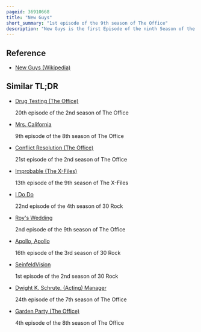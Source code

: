 ```yaml
---
pageid: 36910668
title: "New Guys"
short_summary: "1st episode of the 9th season of The Office"
description: "New Guys is the first Episode of the ninth Season of the american Comedy - Tv - Series the Office and the 177th Episode Total of the. It aired originally on Nbc on September 20 2012. The Episode was written and directed by Series Creator greg Daniels this is his first Writing Credit for the Series since the seventh Season Episode Goodbye Michael and his first Directing Credit since Pda."
---
```


## Reference

- [New Guys (Wikipedia)](https://en.wikipedia.org/?curid=36910668)

## Similar TL;DR

- [Drug Testing (The Office)](/tldr/en/drug-testing-the-office)

  20th episode of the 2nd season of The Office

- [Mrs. California](/tldr/en/mrs-california)

  9th episode of the 8th season of The Office

- [Conflict Resolution (The Office)](/tldr/en/conflict-resolution-the-office)

  21st episode of the 2nd season of The Office

- [Improbable (The X-Files)](/tldr/en/improbable-the-x-files)

  13th episode of the 9th season of The X-Files

- [I Do Do](/tldr/en/i-do-do)

  22nd episode of the 4th season of 30 Rock

- [Roy's Wedding](/tldr/en/roys-wedding)

  2nd episode of the 9th season of The Office

- [Apollo, Apollo](/tldr/en/apollo-apollo)

  16th episode of the 3rd season of 30 Rock

- [SeinfeldVision](/tldr/en/seinfeldvision)

  1st episode of the 2nd season of 30 Rock

- [Dwight K. Schrute, (Acting) Manager](/tldr/en/dwight-k-schrute-acting-manager)

  24th episode of the 7th season of The Office

- [Garden Party (The Office)](/tldr/en/garden-party-the-office)

  4th episode of the 8th season of The Office

